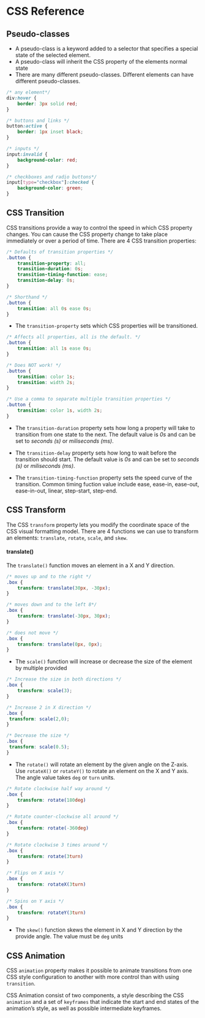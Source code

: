 # CSS Reference

## Pseudo-classes

- A pseudo-class is a keyword added to a selector that specifies a special state of the
selected element.
- A pseudo-class will inherit the CSS property of the elements normal state
- There are many different pseudo-classes. Different elements can have different
pseudo-classes. 

```css
/* any element*/
div:hover {
    border: 3px solid red;
}

/* buttons and links */
button:active {
    border: 1px inset black;
}

/* inputs */
input:invalid {
    background-color: red;
}

/* checkboxes and radio buttons*/
input[type="checkbox"]:checked {
    background-color: green;
}
```

## CSS Transition

CSS transitions provide a way to control the speed in which CSS property changes. You can cause the CSS property change to take place immediately or over a period of time. There are 4 CSS transition properties: 

```css
/* Defaults of transition properties */
.button {
    transition-property: all;
    transition-duration: 0s;
    transition-timing-function: ease;
    transition-delay: 0s;
}

/* Shorthand */
.button {
    transition: all 0s ease 0s;
}
```

- The `transition-property` sets which CSS properties will be transitioned. 

```css
/* Affects all properties, all is the default. */
.button {
    transition: all 1s ease 0s;
}

/* Does NOT work! */
.button {
    transition: color 1s;
    transition: width 2s;
}

/* Use a comma to separate multiple transition properties */
.button {
    transition: color 1s, width 2s;
}
```

- The `transition-duration` property sets how long a property will take to transition from one state to the next. The default value is *0s* and can be set to *seconds (s)* or *miliseconds (ms)*.

- The `transition-delay` property sets how long to wait before the transition should start. The default value is *0s* and can be set to *seconds (s)* or *miliseconds (ms)*.

- The `transition-timing-function` property sets the speed curve of the transition. Common timing fuction value include ease, ease-in, ease-out, ease-in-out, linear, step-start, step-end.


## CSS Transform

The CSS `transform` property lets you modify the coordinate space of the CSS visual formatting model. There are 4 functions we can use to transform an elements: `translate`, `rotate`, `scale`, and `skew`.

#### translate()

The `translate()` function moves an element in a X and Y direction.

```css
/* moves up and to the right */
.box {
    transform: translate(30px, -30px);
}

/* moves down and to the left 8*/
.box {
    transform: translate(-30px, 30px);
}

/* does not move */
.box {
    transform: translate(0px, 0px);
}
```

- The `scale()` function will increase or decrease the size of the element by multiple provided

```css
/* Increase the size in both directions */
.box {
    transform: scale(3);
}

/* Increase 2 in X direction */
.box {
 transform: scale(2,0);
}

/* Decrease the size */
.box {
 transform: scale(0.5);
}
```

- The `rotate()` will rotate an element by the given angle on the Z-axis. Use `rotateX()` or `rotateY()` to rotate an element on the X and Y axis. The angle value takes `deg` or `turn` units.  

```css
/* Rotate clockwise half way around */
.box {
    transform: rotate(180deg)
}

/* Rotate counter-clockwise all around */
.box {
    transform: rotate(-360deg)
}

/* Rotate clockwise 3 times around */
.box {
    transform: rotate(3turn)
}

/* Flips on X axis */
.box {
    transform: rotateX(3turn)
}

/* Spins on Y axis */
.box {
    transform: rotateY(3turn)
}
```

- The `skew()` function skews the element in X and Y direction by the provide angle. The value must be `deg` units


## CSS Animation

CSS `animation` property makes it possible to animate transitions from one CSS style configuration to another with more control than with using `transition`.

CSS Animation consist of two components, a style describing the CSS `animation` and a set of `keyframes` that indicate the start and end states of the animation’s style, as well as possible intermediate keyframes. 

